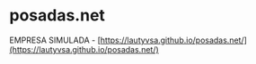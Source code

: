 # posadas.net
EMPRESA SIMULADA - [https://lautyvsa.github.io/posadas.net/](https://lautyvsa.github.io/posadas.net/)
